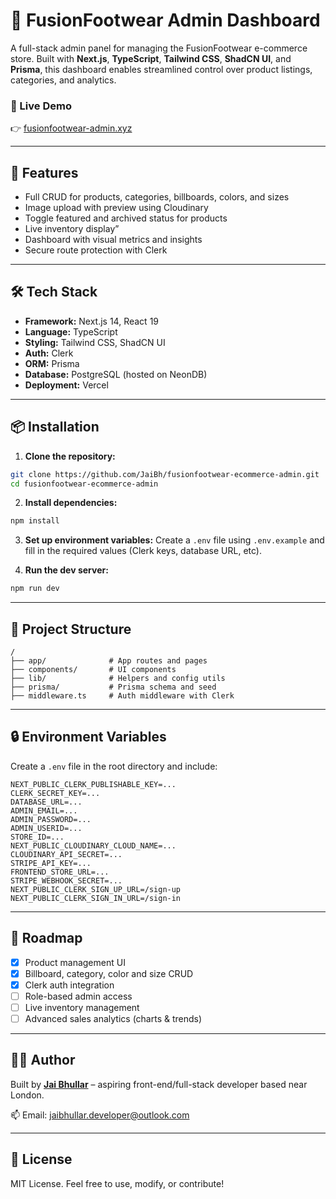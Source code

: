 # 🧩 FusionFootwear Admin Dashboard

A full-stack admin panel for managing the FusionFootwear e-commerce store. Built with **Next.js**, **TypeScript**, **Tailwind CSS**, **ShadCN UI**, and **Prisma**, this dashboard enables streamlined control over product listings, categories, and analytics.

### 🔗 Live Demo

👉 [fusionfootwear-admin.xyz](https://www.fusionfootwear-admin.xyz)

---

## 🚀 Features

- Full CRUD for products, categories, billboards, colors, and sizes
- Image upload with preview using Cloudinary
- Toggle featured and archived status for products
- Live inventory display”
- Dashboard with visual metrics and insights
- Secure route protection with Clerk

---

## 🛠 Tech Stack

- **Framework:** Next.js 14, React 19
- **Language:** TypeScript
- **Styling:** Tailwind CSS, ShadCN UI
- **Auth:** Clerk
- **ORM:** Prisma
- **Database:** PostgreSQL (hosted on NeonDB)
- **Deployment:** Vercel

---

## 📦 Installation

1. **Clone the repository:**

```bash
git clone https://github.com/JaiBh/fusionfootwear-ecommerce-admin.git
cd fusionfootwear-ecommerce-admin
```

2. **Install dependencies:**

```bash
npm install
```

3. **Set up environment variables:**
   Create a `.env` file using `.env.example` and fill in the required values (Clerk keys, database URL, etc).

4. **Run the dev server:**

```bash
npm run dev
```

---

## 📁 Project Structure

```
/
├── app/              # App routes and pages
├── components/       # UI components
├── lib/              # Helpers and config utils
├── prisma/           # Prisma schema and seed
├── middleware.ts     # Auth middleware with Clerk
```

---

## 🔒 Environment Variables

Create a `.env` file in the root directory and include:

```
NEXT_PUBLIC_CLERK_PUBLISHABLE_KEY=...
CLERK_SECRET_KEY=...
DATABASE_URL=...
ADMIN_EMAIL=...
ADMIN_PASSWORD=...
ADMIN_USERID=...
STORE_ID=...
NEXT_PUBLIC_CLOUDINARY_CLOUD_NAME=...
CLOUDINARY_API_SECRET=...
STRIPE_API_KEY=...
FRONTEND_STORE_URL=...
STRIPE_WEBHOOK_SECRET=...
NEXT_PUBLIC_CLERK_SIGN_UP_URL=/sign-up
NEXT_PUBLIC_CLERK_SIGN_IN_URL=/sign-in
```

---

## 📌 Roadmap

- [x] Product management UI
- [x] Billboard, category, color and size CRUD
- [x] Clerk auth integration
- [ ] Role-based admin access
- [ ] Live inventory management
- [ ] Advanced sales analytics (charts & trends)

---

## 🧑‍💻 Author

Built by [**Jai Bhullar**](https://jaibh-portfolio.vercel.app/) – aspiring front-end/full-stack developer based near London.

📫 Email: jaibhullar.developer@outlook.com

---

## 📝 License

MIT License. Feel free to use, modify, or contribute!
